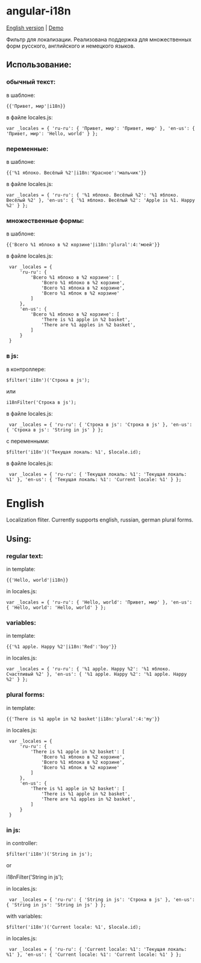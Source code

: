 angular-i18n
============

<a href="#en">English version</a> | <a href="http://tanz-sullamora.github.com/angular-i18n/">Demo</a>

Фильтр для локализации. Реализована поддержка для множественных форм русского, английского и немецкого языков.

Использование:
-------

### обычный текст:
в шаблоне:

    {{'Привет, мир'|i18n}}

в файле locales.js:

    var _locales = { 'ru-ru': { 'Привет, мир': 'Привет, мир' }, 'en-us': { 'Привет, мир': 'Hello, world' } };

### переменные:
в шаблоне:

    {{'%1 яблоко. Весёлый %2'|i18n:'Красное':'мальчик'}}
    
в файле locales.js:

    var _locales = { 'ru-ru': { '%1 яблоко. Весёлый %2': '%1 яблоко. Весёлый %2' }, 'en-us': { '%1 яблоко. Весёлый %2': 'Apple is %1. Happy %2' } };

### множественные формы:
в шаблоне:

    {{'Всего %1 яблоко в %2 корзине'|i18n:'plural':4:'моей'}}
    
в файле locales.js:

     var _locales = {
         'ru-ru': {
             'Всего %1 яблоко в %2 корзине': [
                 'Всего %1 яблоко в %2 корзине',
                 'Всего %1 яблока в %2 корзине',
                 'Всего %1 яблок в %2 корзине'
             ]
         },
         'en-us': {
             'Всего %1 яблоко в %2 корзине': [
                 'There is %1 apple in %2 basket',
                 'There are %1 apples in %2 basket',
             ]
         }
     }

### в js:
в контроллере:

    $filter('i18n')('Строка в js');

или

    i18nFilter('Строка в js');
    
в файле locales.js:

     var _locales = { 'ru-ru': { 'Строка в js': 'Строка в js' }, 'en-us': { 'Строка в js': 'String in js' } };

с переменными:

    $filter('i18n')('Текущая локаль: %1', $locale.id);


в файле locales.js:

     var _locales = { 'ru-ru': { 'Текущая локаль: %1': 'Текущая локаль: %1' }, 'en-us': { 'Текущая локаль: %1': 'Current locale: %1' } };


<a name="en"></a>
English
============

Localization fliter. Currently supports english, russian, german plural forms.

Using:
-------

### regular text:
in template:

    {{'Hello, world'|i18n}}

in locales.js:

    var _locales = { 'ru-ru': { 'Hello, world': 'Привет, мир' }, 'en-us': { 'Hello, world': 'Hello, world' } };

### variables:
in template:

    {{'%1 apple. Happy %2'|i18n:'Red':'boy'}}
    
in locales.js:

    var _locales = { 'ru-ru': { '%1 apple. Happy %2': '%1 яблоко. Счастливый %2' }, 'en-us': { '%1 apple. Happy %2': '%1 apple. Happy %2' } };

### plural forms:
in template:

    {{'There is %1 apple in %2 basket'|i18n:'plural':4:'my'}}
    
in locales.js:

     var _locales = {
         'ru-ru': {
             'There is %1 apple in %2 basket': [
                 'Всего %1 яблоко в %2 корзине',
                 'Всего %1 яблока в %2 корзине',
                 'Всего %1 яблок в %2 корзине'
             ]
         },
         'en-us': {
             'There is %1 apple in %2 basket': [
                 'There is %1 apple in %2 basket',
                 'There are %1 apples in %2 basket',
             ]
         }
     }

### in js:
in controller:

    $filter('i18n')('String in js');

or

   i18nFilter('String in js');
    
in locales.js:

     var _locales = { 'ru-ru': { 'String in js': 'Строка в js' }, 'en-us': { 'String in js': 'String in js' } };

with variables:

    $filter('i18n')('Current locale: %1', $locale.id);
    
in locales.js:

     var _locales = { 'ru-ru': { 'Current locale: %1': 'Текущая локаль: %1' }, 'en-us': { 'Current locale: %1': 'Current locale: %1' } };

